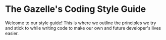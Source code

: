 # The Gazelle's Coding Style Guide

Welcome to our style guide! This is where we outline the principles we try and stick to while writing code to make our own and future developer's lives easier.
